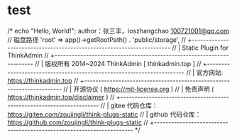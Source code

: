 # test
<!doctype html>
/*
echo "Hello, World!";
author：张三丰，ioszhangchao
100721001@qq.com
            // 磁盘路径
            'root'       => app()->getRootPath() . 'public/storage',
// +----------------------------------------------------------------------
// | Static Plugin for ThinkAdmin
// +----------------------------------------------------------------------
// | 版权所有 2014~2024 ThinkAdmin [ thinkadmin.top ]
// +----------------------------------------------------------------------
// | 官方网站: https://thinkadmin.top
// +----------------------------------------------------------------------
// | 开源协议 ( https://mit-license.org )
// | 免责声明 ( https://thinkadmin.top/disclaimer )
// +----------------------------------------------------------------------
// | gitee 代码仓库：https://gitee.com/zoujingli/think-plugs-static
// | github 代码仓库：https://github.com/zoujingli/think-plugs-static
// +----------------------------------------------------------------------
*/
<html>
    <head>
        <meta charset="UTF-8">
        <title>后台管理系统</title>
        <link rel="stylesheet" type="text/css" href="/public/css/admin/css/style.css" />
        <script>
            if (top.location != self.location) {
                parent.window.location.reload();

            }
        </script>
    </head>
    <body>

        <div class="header">
            <div class="logo"><img src="/public/css/admin/images/logo.png" style=" height: 60px;"></div>
        </div>
        <form method="post">
            <div class="main">
                <div class="login">
                    <div class="login-img"><img src="/public/css/admin/images/login-img.jpg"></div>
                    <div class="login-form">
                        <div class="login-form-tit">后台管理系统</div>
                        <div class="login-form-list">
                            <ul>
                                <li><input type="text" name="username"  placeholder="账　号" class="inp inp1"></li>
                                <li><input type="password"  name="password" placeholder="密　码" class="inp inp1"></li>
                                <li><input type="text"  name="code" placeholder="验证码" class="inp inp2"><a href="javascript:void(0);" class="yzm"><img id="codeimg" src="/service/code.php" alt="看不清楚点击刷新！" onclick="this.src = '/service/code.php?r=' + Math.random();" /></a><div class="clear"></div></li>
                                <li><input type="submit" value="登录" class="btn"></li>
                            </ul>
                        </div>
                    </div>
                    <div class="clear"></div>
                </div>
            </div>
            <input value="add" name="action" type="hidden" />
        </form>

    </body>
</html>
